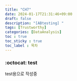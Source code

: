 ```yaml
---
title: "CH7"
date: 2024-01-17T21:31:46+09:00
draft: false
description: "[ABtesting] "
tags: [Trustworthy]
categories: [DataAnalysis]
toc : true
toc_sticky : true
toc_label : 목차
---
```


### :octocat:   test
test용으로 작성중 
